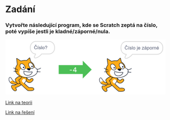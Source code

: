 # Zadání

### Vytvořte následující program, kde se Scratch zeptá na číslo, poté vypíše jestli je kladné/záporné/nula.

![image](images/zadani.png)

[Link na teorii](teorie.md)

[Link na řešení](%C5%99e%C5%A1en%C3%AD.md)
